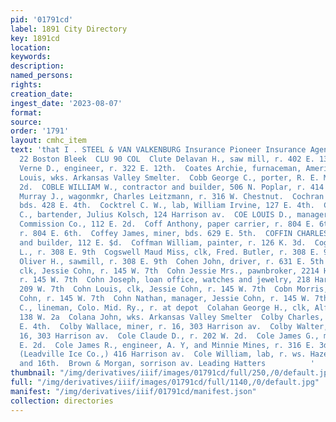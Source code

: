 ```yaml
---
pid: '01791cd'
label: 1891 City Directory
key: 1891cd
location: 
keywords: 
description: 
named_persons: 
rights: 
creation_date: 
ingest_date: '2023-08-07'
format: 
source: 
order: '1791'
layout: cmhc_item
text: 'that I . STEEL & VAN VALKENBURG Insurance Pioneer Insurance Agency, 21 and
  22 Boston Bleek  CLU 90 COL  Clute Delavan H., saw mill, r. 402 E. 13th.  Clute
  Verne D., engineer, r. 322 E. 12th.  Coates Archie, furnaceman, American Smelter.  Coast
  Louis, wks. Arkansas Valley Smelter.  Cobb George C., porter, R. E. McKay, 144 W.
  2d.  COBLE WILLIAM W., contractor and builder, 506 N. Poplar, r. 414 W. 3d.  Cochran
  Murray J., wagonmkr, Charles Leitzmann, r. 316 W. Chestnut.  Cochran William, engineer,
  bds. 428 E. 4th.  Cocktrel C. W., lab, William Irvine, 127 E. 4th.  Cocoman John
  C., bartender, Julius Kolsch, 124 Harrison av.  COE LOUIS D., manager, Leadville
  Commission Co., 112 E. 2d.  Coff Anthony, paper carrier, r. 804 E. 6th.  Coff Daniel,
  r. 804 E. 6th.  Coffey James, miner, bds. 629 E. 5th.  COFFIN CHARLES H., contractor
  and builder, 112 E. $d.  Coffman William, painter, r. 126 K. 3d.  Cogswell Frank
  L., r. 308 E. 9th  Cogswell Maud Miss, clk, Fred. Butler, r. 308 E. 9th  Cogswell
  Oliver H., sawmill, r. 308 E. 9th  Cohen John, driver, r. 631 E. 5th  Cohn Benjamin,
  clk, Jessie Cohn, r. 145 W. 7th  Cohn Jessie Mrs., pawnbroker, 2214 Harrison av,
  r. 145 W. 7th  Cohn Joseph, loan office, watches and jewelry, 218 Harrison av, r.
  209 W. 7th  Cohn Louis, clk, Jessie Cohn, r. 145 W. 7th  Cobn Morris, clk, Jessie
  Cohn, r. 145 W. 7th  Cohn Nathan, manager, Jessie Cohn, r. 145 W. 7th  Coin Ina
  C., lineman, Colo. Mid. Ry., r. at depot  Colahan George H., clk, Alfred Tweed,
  138 W. 2a  Colana John, wks. Arkansas Valley Smelter  Colby Charles, miner, r. 241
  E. 4th.  Colby Wallace, miner, r. 16, 303 Harrison av.  Colby Walter, miner, r.
  16, 303 Harrison av.  Cole Claude D., r. 202 W. 2d.  Cole James G., miner, r. 393
  E. 2d.  Cole James R., engineer, A. Y, and Minnie Mines, r. 316 E. 3d.  Cole William,
  (Leadville Ice Co.,) 416 Harrison av.  Cole William, lab, r. ws. Hazel, bet. 15th
  and 16th.  Brown & Morgan, sorrison av. Leading Hatters          '
thumbnail: "/img/derivatives/iiif/images/01791cd/full/250,/0/default.jpg"
full: "/img/derivatives/iiif/images/01791cd/full/1140,/0/default.jpg"
manifest: "/img/derivatives/iiif/01791cd/manifest.json"
collection: directories
---
```

